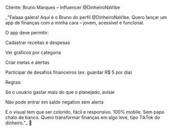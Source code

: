 Cliente: Bruno Marques – Influencer @DinheiroNaVibe

_"Falaaa galera! Aqui é o Bruno do perfil @DinheiroNaVibe. Quero lançar um app de finanças com a minha cara – jovem, acessível e funcional.

O app deve permitir:

Cadastrar receitas e despesas

Ver gráficos por categoria

Criar metas e alertas

Participar de desafios financeiros (ex: guardar R$ 5 por dia)

Regras:

Se o usuário gastar mais do que o planejado, avisar

Não pode entrar em saldo negativo sem alerta

E o visual tem que ser colorido, fácil e responsivo. 100% mobile. Sem papo chato de banco. Quero transformar finanças em algo leve, tipo TikTok do dinheiro."_ 🤑
